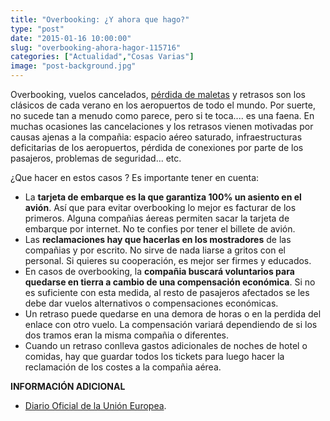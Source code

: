 ```yaml
---
title: "Overbooking: ¿Y ahora que hago?"
type: "post"
date: "2015-01-16 10:00:00"
slug: "overbooking-ahora-hagor-115716"
categories: ["Actualidad","Cosas Varias"]
image: "post-background.jpg"
---
```


 Overbooking, vuelos cancelados, [pérdida de maletas](http://www.missviajes.com/perdida-maletas-18694) y retrasos son los clásicos de cada verano en los aeropuertos de todo el mundo. Por suerte, no sucede tan a menudo como parece, pero si te toca.... es una faena. En muchas ocasiones las cancelaciones y los retrasos vienen motivadas por causas ajenas a la compañia: espacio aéreo saturado, infraestructuras deficitarias de los aeropuertos, pérdida de conexiones por parte de los pasajeros, problemas de seguridad... etc.

 ¿Que hacer en estos casos ? Es importante tener en cuenta:

- La **tarjeta de embarque es la que garantiza 100% un asiento en el avión**. Así que para evitar overbooking lo mejor es facturar de los primeros. Alguna compañias áereas permiten sacar la tarjeta de embarque por internet. No te confies por tener el billete de avión.
- Las **reclamaciones hay que hacerlas en los mostradores** de las compañias y por escrito. No sirve de nada liarse a gritos con el personal. Si quieres su cooperación, es mejor ser firmes y educados.
- En casos de overbooking, la **compañia buscará voluntarios para quedarse en tierra a cambio de una compensación económica**. Si no es suficiente con esta medida, al resto de pasajeros afectados se les debe dar vuelos alternativos o compensaciones económicas.
- Un retraso puede quedarse en una demora de horas o en la perdida del enlace con otro vuelo. La compensación variará dependiendo de si los dos tramos eran la misma compañia o diferentes.
- Cuando un retraso conlleva gastos adicionales de noches de hotel o comidas, hay que guardar todos los tickets para luego hacer la reclamación de los costes a la compañia aérea.

 **INFORMACIÓN ADICIONAL**

- [ Diario Oficial de la Unión Europea](http://eur-lex.europa.eu/LexUriServ/site/es/oj/2004/l_046/l_04620040217es00010007.pdf).